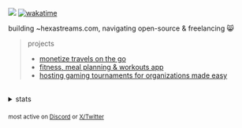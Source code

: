 ![](https://komarev.com/ghpvc/?username=dinxsh) [![wakatime](https://wakatime.com/badge/user/018cddd8-b17b-4e5f-a792-bed4da250ea7.svg)](https://wakatime.com/@018cddd8-b17b-4e5f-a792-bed4da250ea7)

building ~hexastreams.com, navigating open-source & freelancing 😸


> projects 
> - [monetize travels on the go](https://delemate.com) 
> - [fitness, meal planning & workouts app](https://github.com/dinxsh/aarogya)
> - [hosting gaming tournaments for organizations made easy](https://sanityesports.live/)

<br>
<details>
<summary>stats</summary>

  
| Overview | Card |
|:--------:|:-------------------------:|
| ![Lines of Code & Base Introduction](assets/metrics.plugin.code.lines.svg) | ![Achievements](assets/metrics.plugin.achievements.svg) |


</details>

<sub>most active on [Discord](https://discord.com/users/989106479699210310) or [X/Twitter](https://x.com/dineshcodes)</sub>
